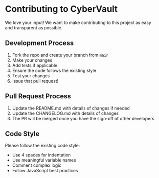 # Contributing to CyberVault

We love your input! We want to make contributing to this project as easy and transparent as possible.

## Development Process

1. Fork the repo and create your branch from `main`
2. Make your changes
3. Add tests if applicable
4. Ensure the code follows the existing style
5. Test your changes
6. Issue that pull request!

## Pull Request Process

1. Update the README.md with details of changes if needed
2. Update the CHANGELOG.md with details of changes
3. The PR will be merged once you have the sign-off of other developers

## Code Style

Please follow the existing code style:
- Use 4 spaces for indentation
- Use meaningful variable names
- Comment complex logic
- Follow JavaScript best practices